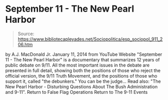 # September 11 - The New Pearl Harbor

> Source: https://www.bibliotecapleyades.net/Sociopolitica/esp_sociopol_911_206.htm

by A.J. MacDonald Jr. January 11, 2014 from YouTube Website
"September 11 - The New Pearl Harbor" is a documentary
that summarizes 12 years of public debate on 9/11.
All the most important issues in the debate are presented in full detail,
showing both the positions of those who reject the official version,
the 9/11 Truth Movement, and the positions of those who support it,
called "the debunkers."
You can be the judge...
Read also: "The New Pearl Harbor - Disturbing Questions About The Bush Administration and 9-11".
Return to False Flag Operations
Return to The 9-11 Events
